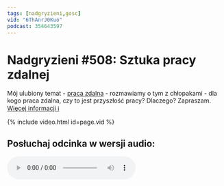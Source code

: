 ```yaml
---
tags: [nadgryzieni,gosc]
vid: "6ThAnrJ0Kuo"
podcast: 354643597
---
```


# Nadgryzieni #508: Sztuka pracy zdalnej

Mój ulubiony temat - [praca zdalna](https://NoOffice.org/pl/) - rozmawiamy o tym z chłopakami - dla kogo praca zdalna, czy to jest przyszłość pracy? Dlaczego? Zapraszam.
 [Więcej informacji ℹ️][l]

{% include video.html id=page.vid %}

<!--More-->

## Posłuchaj odcinka w wersji audio:

<audio controls>
<source src="https://media.blubrry.com/nadgryzieni/imagazine.stronazen.pl/nadgryzieni/Nadgryzieni-Odcinek-508.mp3" type="audio/mpeg">
</audio>



[l]: https://imagazine.pl/2024/12/20/nadgryzieni-508-sztuka-pracy-zdalnej/

[n]: https://michael.gratis/nozbe_pl
[np]: https://michael.gratis/nozbepersonal_pl